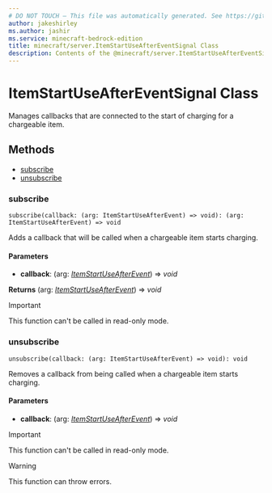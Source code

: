 ```yaml
---
# DO NOT TOUCH — This file was automatically generated. See https://github.com/mojang/minecraftapidocsgenerator to modify descriptions, examples, etc.
author: jakeshirley
ms.author: jashir
ms.service: minecraft-bedrock-edition
title: minecraft/server.ItemStartUseAfterEventSignal Class
description: Contents of the @minecraft/server.ItemStartUseAfterEventSignal class.
---
```

# ItemStartUseAfterEventSignal Class

Manages callbacks that are connected to the start of charging for a chargeable item.

## Methods
- [subscribe](#subscribe)
- [unsubscribe](#unsubscribe)

### **subscribe**
`
subscribe(callback: (arg: ItemStartUseAfterEvent) => void): (arg: ItemStartUseAfterEvent) => void
`

Adds a callback that will be called when a chargeable item starts charging.

#### **Parameters**
- **callback**: (arg: [*ItemStartUseAfterEvent*](ItemStartUseAfterEvent.md)) => *void*

**Returns** (arg: [*ItemStartUseAfterEvent*](ItemStartUseAfterEvent.md)) => *void*

> [!IMPORTANT]
> This function can't be called in read-only mode.

### **unsubscribe**
`
unsubscribe(callback: (arg: ItemStartUseAfterEvent) => void): void
`

Removes a callback from being called when a chargeable item starts charging.

#### **Parameters**
- **callback**: (arg: [*ItemStartUseAfterEvent*](ItemStartUseAfterEvent.md)) => *void*

> [!IMPORTANT]
> This function can't be called in read-only mode.

> [!WARNING]
> This function can throw errors.

